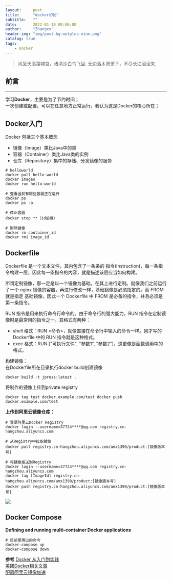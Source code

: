 ```yaml
---
layout:     post
title:      "docker初始"
subtitle:   ""
date:       2022-01-10 00:00:00
author:     "Zhangxx"
header-img: "img/post-bg-wotplus-nine.png"
catalog: true
tags:
    - Docker
---
```


> 风急天高猿啸哀，渚清沙白鸟飞回.
> 无边落木萧萧下，不尽长江滚滚来.

## 前言
---

学习**Docker**，主要是为了节约时间；  
一次创建或配置，可以在任意地方正常运行，我认为这是Docker的核心所在；  


## Docker入门

Docker 包括三个基本概念

 - 镜像（Image）类比Java中的类
 - 容器（Container）类比Java类的实例
 - 仓库（Repository）集中的存储、分发镜像的服务

```shell
# helloworld
docker pull hello-world
docker images
docker run hello-world

# 查看当前有哪些容器正在运行  
docker ps
docker ps -a

# 停止容器  
docker stop **（id前缀）

# 删除镜像  
docker rm container_id
docker rmi image_id
```

## Dockerfile

Dockerfile 是一个文本文件，其内包含了一条条的 指令(Instruction)，每一条指令构建一层，因此每一条指令的内容，就是描述该层应当如何构建。

所谓定制镜像，那一定是以一个镜像为基础，在其上进行定制。就像我们之前运行了一个 nginx 镜像的容器，再进行修改一样，基础镜像是必须指定的。而 FROM 就是指定 基础镜像，因此一个 Dockerfile 中 FROM 是必备的指令，并且必须是第一条指令。

RUN 指令是用来执行命令行命令的。由于命令行的强大能力，RUN 指令在定制镜像时是最常用的指令之一。其格式有两种：
- shell 格式：RUN <命令>，就像直接在命令行中输入的命令一样。刚才写的 Dockerfile 中的 RUN 指令就是这种格式。
- exec 格式：RUN ["可执行文件", "参数1", "参数2"]，这更像是函数调用中的格式。

构建镜像：  
在Dockerfile所在目录执行docker build创建镜像  

`docker build -t jpress:latest . `

将制作的镜像上传到private registry  

`docker tag test docker.example.com/test
docker push docker.example.com/test`


**上传到阿里云镜像仓库：**   

```shell
# 登录阿里云Docker Registry
docker login --username=37724****@qq.com registry.cn-hangzhou.aliyuncs.com

# 从Registry中拉取镜像
docker pull registry.cn-hangzhou.aliyuncs.com/amx1390/product:[镜像版本号]

# 将镜像推送到Registry
docker login --username=37724****@qq.com registry.cn-hangzhou.aliyuncs.com
docker tag [ImageId] registry.cn-hangzhou.aliyuncs.com/amx1390/product:[镜像版本号]
docker push registry.cn-hangzhou.aliyuncs.com/amx1390/product:[镜像版本号]
```

![](http://zhangxx0.gitee.io/blog_image/dockerbigdata/springcloud-server-alibabadocker.png)


## Docker Compose

**Defining and running multi-container Docker applications**  

```
# 目前使用过的命令
docker-compose up
docker-compose down
```





**参考** 
[Docker 从入门到实践](https://vuepress.mirror.docker-practice.com/)  
[美团Docker相关文章](https://tech.meituan.com/tags/docker.html)  
[配置阿里云镜像加速](https://blog.csdn.net/lizy0327/article/details/114024916)  
 



